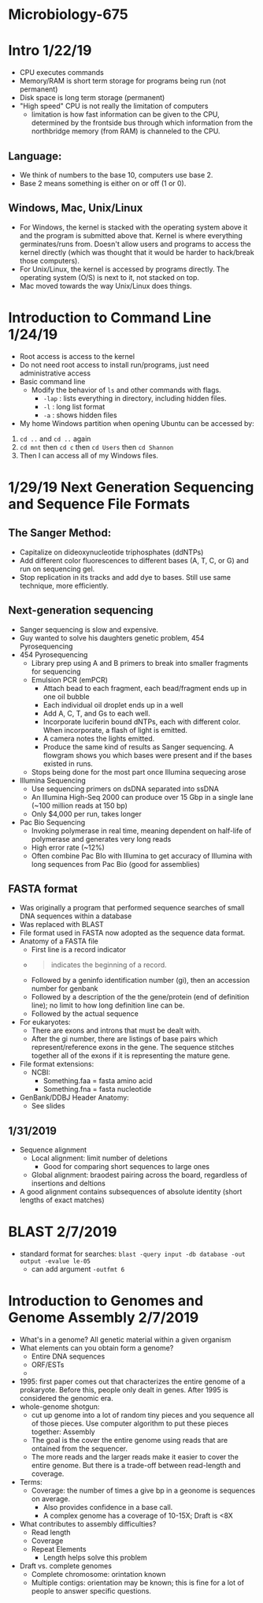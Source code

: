 # Microbiology-675

# Intro 1/22/19
* CPU executes commands
* Memory/RAM is short term storage for programs being run (not permanent)
* Disk space is long term storage (permanent)
* "High speed" CPU is not really the limitation of computers
    * limitation is how fast information can be given to the CPU, determined by the frontside bus through which information from the  northbridge memory (from RAM) is channeled to the CPU.

## Language:
* We think of numbers to the base 10, computers use base 2.
* Base 2 means something is either on or off (1 or 0).

## Windows, Mac, Unix/Linux
* For Windows, the kernel is stacked with the operating system above it and the program is submitted above that. Kernel is where everything germinates/runs from. Doesn't allow users and programs to access the kernel directly (which was thought that it would be harder to hack/break those computers).
* For Unix/Linux, the kernel is accessed by programs directly. The operating system (O/S) is next to it, not stacked on top.
* Mac moved towards the way Unix/Linux does things.


# Introduction to Command Line 1/24/19
* Root access is access to the kernel
 * Do not need root access to install run/programs, just need administrative access
* Basic command line
    * Modify the behavior of `ls` and other commands with flags.
        * `-lap` : lists everything in directory, including hidden files.
        * `-l` : long list format
        * `-a` : shows hidden files
* My home Windows partition when opening Ubuntu can be accessed by:
 1. `cd ..` and `cd ..` again
 2. `cd mnt` then `cd c` then `cd Users` then `cd Shannon`
 3. Then I can access all of my Windows files.
  

# 1/29/19 Next Generation Sequencing and Sequence File Formats
## The Sanger Method:
* Capitalize on dideoxynucleotide triphosphates (ddNTPs)
* Add different color fluorescences to different bases (A, T, C, or G) and run on sequencing gel.
* Stop replication in its tracks and add dye to bases. Still use same technique, more efficiently.

## Next-generation sequencing
* Sanger sequencing is slow and expensive.
* Guy wanted to solve his daughters genetic problem, 454 Pyrosequencing
* 454 Pyrosequencing
    * Library prep using A and B primers to break into smaller fragments for sequencing 
    * Emulsion PCR (emPCR)
        * Attach bead to each fragment, each bead/fragment ends up in one oil bubble
        * Each individual oil droplet ends up in a well
        * Add A, C, T, and Gs to each well.
        * Incorporate luciferin bound dNTPs, each with different color. When incorporate, a flash of light is emitted.
        * A camera notes the lights emitted.
        * Produce the same kind of results as Sanger sequencing. A flowgram shows you which bases were present and if the bases existed in runs.
    * Stops being done for the most part once Illumina sequecing arose
* Illumina Sequencing
    * Use sequencing primers on dsDNA separated into ssDNA
    * An Illumina High-Seq 2000 can produce over 15 Gbp in a single lane (~100 million reads at 150 bp)
    * Only $4,000 per run, takes longer
* Pac Bio Sequencing
    * Invoking polymerase in real time, meaning dependent on half-life of polymerase and generates very long reads
    * High error rate (~12%)
    * Often combine Pac BIo with Illumina to get accuracy of Illumina with long sequences from Pac Bio (good for assemblies)

## FASTA format
* Was originally a program that performed sequence searches of small DNA sequences within a database
* Was replaced with BLAST
* File format used in FASTA now adopted as the sequence data format.
* Anatomy of a FASTA file
    * First line is a record indicator
    * > indicates the beginning of a record.
    * Followed by a geninfo identification number (gi), then an accession number for genbank
    * Followed by a description of the the gene/protein (end of definition line); no limit to how long definition line can be.
    * Followed by the actual sequence
* For eukaryotes:
    * There are exons and introns that must be dealt with.
    * After the gi number, there are listings of base pairs which represent/reference exons in the gene. The sequence stitches together all of the exons if it is representing the mature gene.
* File format extensions:
    * NCBI:
        * Something.faa = fasta amino acid
        * Something.fna = fasta nucleotide
* GenBank/DDBJ Header Anatomy:
    * See slides

## 1/31/2019
* Sequence alignment
    * Local alignment: limit number of deletions
        * Good for comparing short sequences to large ones
    * Global alignment: braodest pairing across the board, regardless of insertions and deltions
* A good alignment contains subsequences of absolute identity (short lengths of exact matches)

# BLAST 2/7/2019
* standard format for searches: `blast -query input -db database -out output -evalue le-05`
    * can add argument `-outfmt 6`

# Introduction to Genomes and Genome Assembly 2/7/2019
* What's in a genome? All genetic material within a given organism
* What elements can you obtain form a genome?
    * Entire DNA sequences
    * ORF/ESTs
    * 
* 1995: first paper comes out that characterizes the entire genome of a prokaryote. Before this, people only dealt in genes. After 1995 is considered the genomic era.
* whole-genome shotgun:
    * cut up genome into a lot of random tiny pieces and you sequence all of those pieces. Use computer algorithm to put these pieces together: Assembly
    * The goal is the cover the entire genome using reads that are ontained from the sequencer.
    * The more reads and the larger reads make it easier to cover the entire genome. But there is a trade-off between read-length and coverage.
* Terms:
    * Coverage: the number of times a give bp in a geonome is sequences on average.
        * Also provides confidence in a base call.
        * A complex genome has a coverage of 10-15X; Draft is <8X
* What contributes to assembly difficulties?
    * Read length
    * Coverage
    * Repeat Elements
        * Length helps solve this problem
* Draft vs. complete genomes
    * Complete chromosome: orintation known
    * Multiple contigs: orientation may be known; this is fine for a lot of people to answer specific questions.

